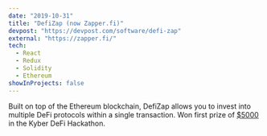 ```yaml
---
date: "2019-10-31"
title: "DefiZap (now Zapper.fi)"
devpost: "https://devpost.com/software/defi-zap"
external: "https://zapper.fi/"
tech:
  - React
  - Redux
  - Solidity
  - Ethereum
showInProjects: false
---
```


Built on top of the Ethereum blockchain, DefiZap allows you to invest into multiple DeFi protocols within a single transaction. Won first prize of [\$5000]() in the Kyber DeFi Hackathon.
